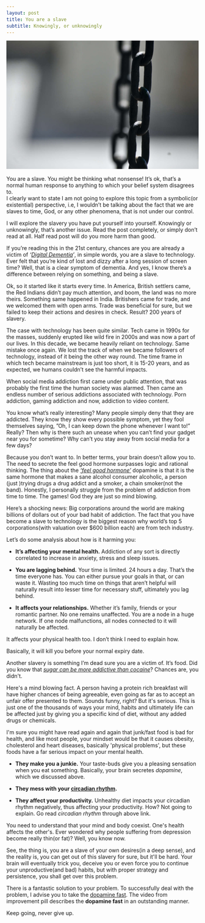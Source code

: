 ```yaml
---
layout: post
title: You are a slave
subtitle: Knowingly, or unknowingly
---
```


![slavery](/images/blog/slave.jpg)

You are a slave. You might be thinking what nonsense! It’s ok, that’s a normal human response to anything to which your belief system disagrees to.    
I clearly want to state I am not going to explore this topic from a symbolic(or existential) perspective, i.e, I wouldn’t be talking about the fact that we are slaves to time, God, or any other phenomena, that is not under our control.

I will explore the slavery you have put yourself into yourself. Knowingly or unknowingly, that’s another issue. Read the post completely, or simply don’t read at all. Half read post will do you more harm than good.

If you’re reading this in the 21st century, chances are you are already a victim of *‘[Digital Dementia](https://www.psychologytoday.com/intl/blog/mind-change/201507/digital-dementia)’*, in simple words, you are a slave to technology. Ever felt that you’re kind of lost and dizzy after a long session of screen time? Well, that is a clear symptom of dementia. And yes, I know there’s a difference between relying on something, and being a slave.

Ok, so it started like it starts every time. In America, British settlers came, the Red Indians didn’t pay much attention, and boom, the land was no more theirs. Something same happened in India. Britishers came for trade, and we welcomed them with open arms. Trade was beneficial for sure, but we failed to keep their actions and desires in check. Result? 200 years of slavery.

The case with technology has been quite similar. Tech came in 1990s for the masses, suddenly erupted like wild fire in 2000s and was now a part of our lives. In this decade, we became heavily reliant on technology. Same mistake once again. We lost the track of when we became followers of technology, instead of it being the other way round. The time frame in which tech became mainstream is just too short, it is 15-20 years, and as expected, we humans couldn’t see the harmful impacts.

When social media addiction first came under public attention, that was probably the first time the human society was alarmed. Then came an endless number of serious addictions associated with technology. Porn addiction, gaming addiction and now, addiction to video content.

You know what’s really interesting? Many people simply deny that they are addicted. They know they show every possible symptom, yet they fool themselves saying, ”Oh, I can keep down the phone whenever I want to!” Really? Then why is there such an unease when you can’t find your gadget near you for sometime? Why can’t you stay away from social media for a few days?

Because you don’t want to. In better terms, your brain doesn’t allow you to. The need to secrete the feel good hormone surpasses logic and rational thinking. The thing about the *[‘feel good hormone’](https://www.healthline.com/health/dopamine-addiction)* dopamine is that it is the same hormone that makes a sane alcohol consumer alcoholic, a person (just )trying drugs a drug addict and a smoker, a chain smoker(not the band). Honestly, I personally struggle from the problem of addiction from time to time. The games! God they are just so mind blowing.

Here’s a shocking news: Big corporations around the world are making billions of dollars out of your bad habit of addiction. The fact that you have become a slave to technology is the biggest reason why world’s top 5 corporations(with valuation over $600 billion each) are from tech industry.

Let’s do some analysis about how is it harming you:

* **It’s affecting your mental health.** Addiction of any sort is directly correlated to increase in anxiety, stress and sleep issues.

* **You are lagging behind.** Your time is limited. 24 hours a day. That’s the time everyone has. You can either pursue your goals in that, or can waste it. Wasting too much time on things that aren’t helpful will naturally result into lesser time for necessary stuff, ultimately you lag behind.

* **It affects your relationships.** Whether it’s family, friends or your romantic partner. No one remains unaffected. You are a node in a huge network. If one node malfunctions, all nodes connected to it will naturally be affected.

It affects your physical health too. I don’t think I need to explain how.

Basically, it will kill you before your normal expiry date.

Another slavery is something I’m dead sure you are a victim of. It’s food. Did you know that *[sugar can be more addictive than cocaine](https://www.theguardian.com/society/2017/aug/25/is-sugar-really-as-addictive-as-cocaine-scientists-row-over-effect-on-body-and-brain)*? Chances are, you didn't. 

Here's a mind blowing fact. A person having a protein rich breakfast will have higher chances of being agreeable, even going as far as to accept an unfair offer presented to them. Sounds funny, right? But it's serious. This is just one of the thousands of ways your mind, habits and ultimately life can be affected just by giving you a specific kind of diet, without any added drugs or chemicals.

I'm sure you might have read again and again that junk/fast food is bad for health, and like most people, your mindset would be that it causes obesity, cholesterol and heart diseases, basically 'physical problems', but these foods have a far serious impact on your mental health.

* **They make you a junkie.** Your taste-buds give you a pleasing sensation when you eat something. Basically, your brain secretes *dopamine*, which we discussed above.

* **They mess with your [circadian rhythm](https://en.wikipedia.org/wiki/Circadian_rhythm).** 

* **They affect your productivity.** Unhealthy diet impacts your circadian rhythm negatively, thus affecting your productivity. How? Not going to explain. Go read *circadian rhythm* through above link.

You need to understand that your mind and body coexist. One's health affects the other's. Ever wondered why people suffering from depression become really thin(or fat)? Well, you know now.

See, the thing is, you are a slave of your own desires(in a deep sense), and the reality is, you can get out of this slavery for sure, but it'll be hard. Your brain will eventually trick you, deceive you or even force you to continue your unproductive(and bad) habits, but with proper strategy and persistence, you shall get over this problem.

There is a fantastic solution to your problem. To successfully deal with the problem, I advise you to take the [dopamine fast](https://www.youtube.com/watch?v=vl-44jDYDJQ). The video from improvement pill describes the **dopamine fast** in an outstanding manner.

Keep going, never give up.